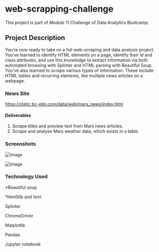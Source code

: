 # web-scrapping-challenge

This project is part of Module 11 Challenge of Data Analytics Bootcamp. 

## Project Description

You’re now ready to take on a full web-scraping and data analysis project. You’ve learned to identify HTML elements on a page, identify their id and class attributes, and use this knowledge to extract information via both automated browsing with Splinter and HTML parsing with Beautiful Soup. You’ve also learned to scrape various types of information. These include HTML tables and recurring elements, like multiple news articles on a webpage.

### News Site
https://static.bc-edx.com/data/web/mars_news/index.html 

#### Deliverables
1. Scrape titles and preview text from Mars news articles. 
2. Scrape and analyse Mars weather data, which exists in a table. 

### Screenshots
![image](https://github.com/teacher-analyst/web-scrapping-challenge/assets/130710065/8364003d-4fd2-4c60-bf18-b773bf0c8ae5)


![image](https://github.com/teacher-analyst/web-scrapping-challenge/assets/130710065/a177d357-489b-4abf-8a36-7aea5788cf9d)

### Technology Used 

*Beautiful soup  

*html5lib and lxml 

Splinter 

ChromeDriver 

Matplotlib 

Pandas 

Jupyter notebook 
